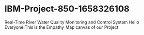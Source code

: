 # IBM-Project-850-1658326108
Real-Time River Water Quality Monitoring and Control System
Hello Everyone!This is the Empathy_Map canvas of our Project
